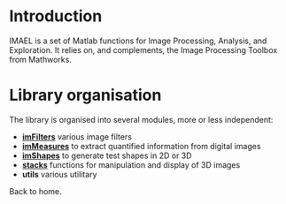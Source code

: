 # Introduction #

IMAEL is a set of Matlab functions for Image Processing, Analysis, and Exploration. It relies on, and complements, the Image Processing Toolbox from Mathworks.


# Library organisation #

The library is organised into several modules, more or less independent:
  * **[imFilters](imFilters.md)** various image filters
  * **[imMeasures](imMeasures.md)** to extract quantified information from digital images
  * **[imShapes](imShapes.md)** to generate test shapes in 2D or 3D
  * **[stacks](stacks.md)** functions for manipulation and display of 3D images
  * **utils** various utilitary

Back to home.